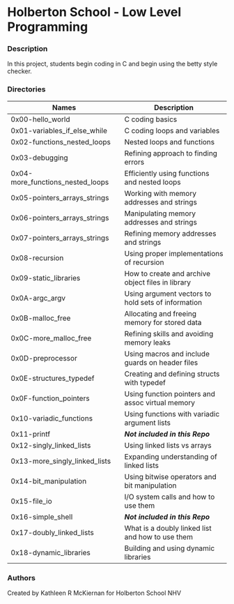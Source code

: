 # Holberton School - Low Level Programming

### Description
In this project, students begin coding in C and begin using the betty style checker.

### Directories
Names | Description
------|-----------------------
0x00-hello_world | C coding basics
0x01-variables_if_else_while | C coding loops and variables
0x02-functions_nested_loops | Nested loops and functions
0x03-debugging | Refining approach to finding errors
0x04-more_functions_nested_loops | Efficiently using functions and nested loops
0x05-pointers_arrays_strings | Working with memory addresses and strings
0x06-pointers_arrays_strings | Manipulating memory addresses and strings
0x07-pointers_arrays_strings | Refining memory addresses and strings
0x08-recursion | Using proper implementations of recursion
0x09-static_libraries | How to create and archive object files in library
0x0A-argc_argv | Using argument vectors to hold sets of information
0x0B-malloc_free | Allocating and freeing memory for stored data
0x0C-more_malloc_free | Refining skills and avoiding memory leaks
0x0D-preprocessor | Using macros and include guards on header files
0x0E-structures_typedef	| Creating and defining structs with typedef
0x0F-function_pointers | Using function pointers and assoc virtual memory
0x10-variadic_functions	| Using functions with variadic argument lists
0x11-printf | ***Not included in this Repo***
0x12-singly_linked_lists | Using linked lists vs arrays
0x13-more_singly_linked_lists | Expanding understanding of linked lists
0x14-bit_manipulation | Using bitwise operators and bit manipulation
0x15-file_io | I/O system calls and how to use them
0x16-simple_shell | ***Not included in this Repo***
0x17-doubly_linked_lists | What is a doubly linked list and how to use them
0x18-dynamic_libraries | Building and using dynamic libraries

### Authors
Created by Kathleen R McKiernan for Holberton School NHV